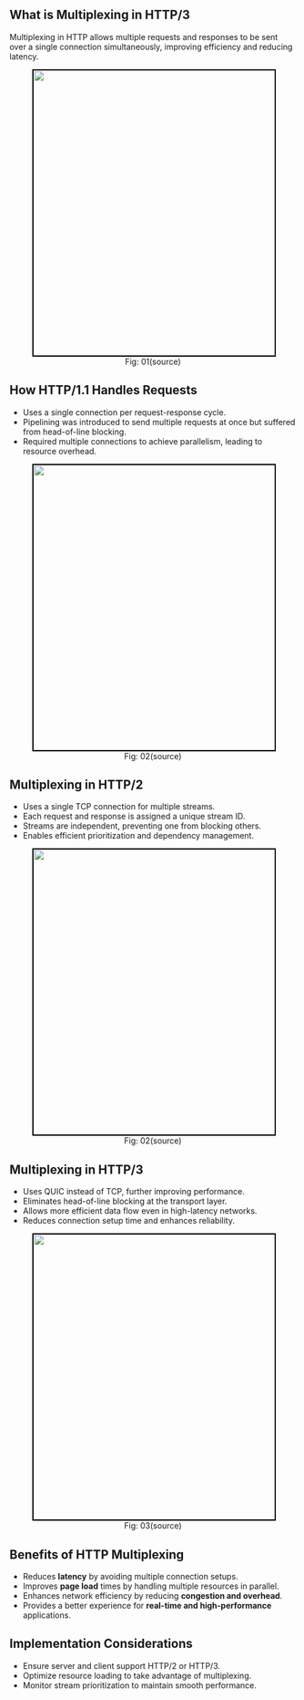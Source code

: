 ## What is Multiplexing in HTTP/3
Multiplexing in HTTP allows multiple requests and responses to be sent over a single connection simultaneously, improving efficiency and reducing latency.

<figure>
	<div align="center">
	<img src="/data/HTTP_3/assets/multiplexing1.png" height="500" width="500" style="border: 2px solid black;"></div>
	<figcaption style="text-align: center">Fig: 01(source)</figcaption>  
</figure>

## How HTTP/1.1 Handles Requests
- Uses a single connection per request-response cycle.
- Pipelining was introduced to send multiple requests at once but suffered from head-of-line blocking.
- Required multiple connections to achieve parallelism, leading to resource overhead.

<figure>
	<div align="center">
	<img src="/data/HTTP_3/assets/pipelining.png" height="500" width="500" style="border: 2px solid black;"></div>
	<figcaption style="text-align: center">Fig: 02(source)</figcaption>  
</figure>

## Multiplexing in HTTP/2
- Uses a single TCP connection for multiple streams.
- Each request and response is assigned a unique stream ID.
- Streams are independent, preventing one from blocking others.
- Enables efficient prioritization and dependency management.

<figure>
	<div align="center">
	<img src="/data/HTTP_3/assets/HoL.png" height="500" width="500" style="border: 2px solid black;"></div>
	<figcaption style="text-align: center">Fig: 02(source)</figcaption>  
</figure>

## Multiplexing in HTTP/3
- Uses QUIC instead of TCP, further improving performance.
- Eliminates head-of-line blocking at the transport layer.
- Allows more efficient data flow even in high-latency networks.
- Reduces connection setup time and enhances reliability.

<figure>
	<div align="center">
	<img src="/data/HTTP_3/assets/image3.svg" height="500" width="500" style="border: 2px solid black;"></div>
	<figcaption style="text-align: center">Fig: 03(source)</figcaption>  
</figure>

## Benefits of HTTP Multiplexing
- Reduces **latency** by avoiding multiple connection setups.
- Improves **page load** times by handling multiple resources in parallel.
- Enhances network efficiency by reducing **congestion and overhead**.
- Provides a better experience for **real-time and high-performance** applications.

## Implementation Considerations
- Ensure server and client support HTTP/2 or HTTP/3.
- Optimize resource loading to take advantage of multiplexing.
- Monitor stream prioritization to maintain smooth performance.
